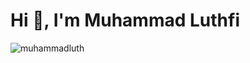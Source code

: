# Hi 👋, I'm Muhammad Luthfi


<p><img src="https://github-readme-stats.vercel.app/api?username=muhammadluth&show_icons=true&theme=onedark&locale=en" alt="muhammadluth" /></p>
